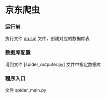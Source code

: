 # 京东爬虫

### 运行前

执行文件 [db.sql](https://github.com/raymondchen/spider-demo/blob/master/spider_jd/db.sql) 文件，创建对应的数据库表


### 数据库配置

请到文件 [spider_outputer.py] 文件中指定数据库

### 程序入口

文件 spider_main.py